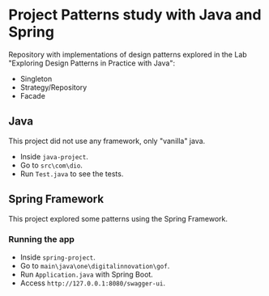 # Project Patterns study with Java and Spring

Repository with implementations of design patterns explored in the Lab "Exploring Design Patterns in Practice with Java":

- Singleton
- Strategy/Repository
- Facade

## Java

This project did not use any framework, only "vanilla" java.

- Inside ```java-project```.
- Go to ```src\com\dio```.
- Run  ```Test.java``` to see the tests.

## Spring Framework

This project explored some patterns using the Spring Framework.

### Running the app

- Inside ```spring-project```.
- Go to ```main\java\one\digitalinnovation\gof```.
- Run  ```Application.java``` with Spring Boot.
- Access ```http://127.0.0.1:8080/swagger-ui```.
